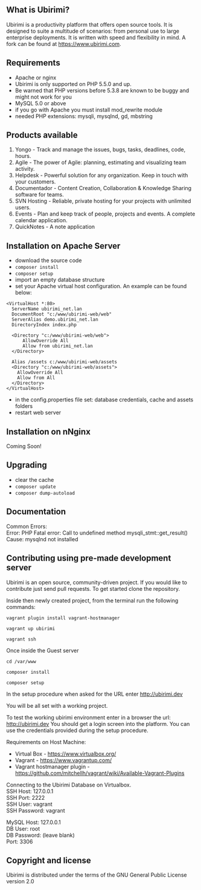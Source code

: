What is Ubirimi?
-----------------

Ubirimi is a productivity platform that offers open source tools. It is designed to suite a multitude of scenarios: from personal use to large enterprise deployments. It is written with speed and flexibility in mind. A fork can be found at https://www.ubirimi.com.

Requirements
------------
- Apache or nginx
- Ubirimi is only supported on PHP 5.5.0 and up.
- Be warned that PHP versions before 5.3.8 are known to be buggy and might not work for you
- MySQL 5.0 or above
- if you go with Apache you must install mod_rewrite module
- needed PHP extensions: mysqli, mysqlnd, gd, mbstring

Products available
------------
1. Yongo - Track and manage the issues, bugs, tasks, deadlines, code, hours.
2. Agile - The power of Agile: planning, estimating and visualizing team activity.
3. Helpdesk - Powerful solution for any organization. Keep in touch with your customers.
4. Documentador - Content Creation, Collaboration & Knowledge Sharing software for teams.
5. SVN Hosting - Reliable, private hosting for your projects with unlimited users.
6. Events - Plan and keep track of people, projects and events. A complete calendar application.
7. QuickNotes - A note application

Installation on Apache Server
-----------------------------

- download the source code
- `composer install`
- `composer setup`
- import an empty database structure
- set your Apache virtual host configuration. An example can be found below:

```
<VirtualHost *:80>
  ServerName ubirimi_net.lan
  DocumentRoot "c:/www/ubirimi-web/web"
  ServerAlias demo.ubirimi_net.lan
  DirectoryIndex index.php

  <Directory "c:/www/ubirimi-web/web">
      AllowOverride All
      Allow from ubirimi_net.lan
  </Directory>

  Alias /assets c:/www/ubirimi-web/assets
  <Directory "c:/www/ubirimi-web/assets">
	AllowOverride All
	Allow from All
  </Directory>
</VirtualHost>
```
- in the config.properties file set: database credentials, cache and assets folders
- restart web server

Installation on nNginx
-----------------------------
Coming Soon!  

Upgrading
------------
- clear the cache
- `composer update`
- `composer dump-autoload`

Documentation
-------------

Common Errors:  
Error: PHP Fatal error:  Call to undefined method mysqli_stmt::get_result()  
Cause: mysqlnd not installed  

Contributing using pre-made development server
----------------------------------------------

Ubirimi is an open source, community-driven project. If you would like to contribute just send pull requests. To get started clone the repository. 

Inside then newly created project, from the terminal run the following commands:

`vagrant plugin install vagrant-hostmanager`

`vagrant up ubirimi`

`vagrant ssh`

Once inside the Guest server  

`cd /var/www`

`composer install`

`composer setup`

In the setup procedure when asked for the URL enter http://ubirimi.dev

You will be all set with a working project.

To test the working ubirimi environment enter in a browser the url: http://ubirimi.dev
You should get a login screen into the platform. You can use the credentials provided during the setup procedure.

Requirements on Host Machine:
- Virtual Box - https://www.virtualbox.org/
- Vagrant - https://www.vagrantup.com/
- Vagrant hostmanager plugin - https://github.com/mitchellh/vagrant/wiki/Available-Vagrant-Plugins

Connecting to the Ubirimi Database on Virtualbox.  
SSH Host: 127.0.0.1  
SSH Port: 2222  
SSH User: vagrant  
SSH Password: vagrant  

MySQL Host: 127.0.0.1  
DB User: root  
DB Password: (leave blank)  
Port: 3306  


Copyright and license
---------------------

Ubirimi is distributed under the terms of the GNU General Public License version 2.0
